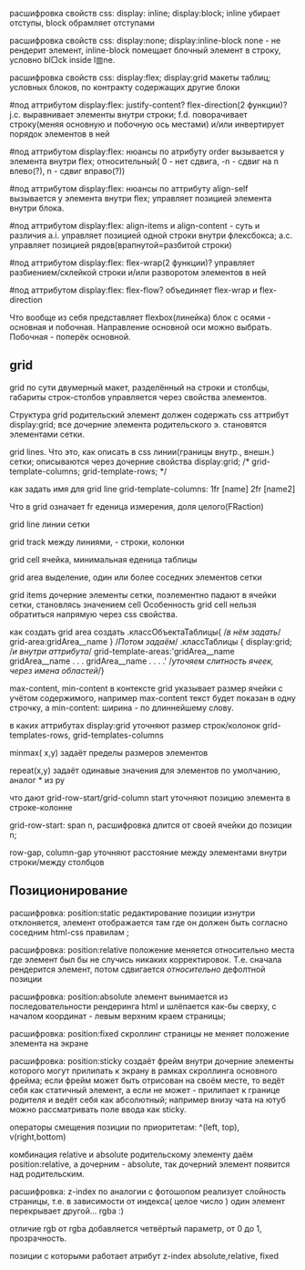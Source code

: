 
расшифровка свойств сss:
display: inline; display:block;	inline убирает отступы, block обрамляет отступами

расшифровка свойств сss:
display:none; display:inline-block 	none - не рендерит элемент, inline-block помещает блочный элемент в строку, условно bl▢ck inside l▥ne.

расшифровка свойств css:
display:flex; display:grid	макеты таблиц; условных блоков, по контракту содержащих другие блоки

#под аттрибутом display:flex:
justify-content? flex-direction(2 функции)?	j.c. выравнивает элементы внутри строки; f.d. поворачивает строку(меняя основную и побочную ось местами) и/или инвертирует порядок элементов в ней

#под аттрибутом display:flex:
нюансы по атрибуту order	вызывается у элемента внутри flex; относительный( 0 - нет сдвига, -n - сдвиг на n влево(?), n - сдвиг вправо(?))

#под аттрибутом display:flex:
нюансы по аттрибуту align-self	вызывается у элемента внутри flex; управляет позицией элемента внутри блока. 

#под аттрибутом display:flex:
align-items и align-content - суть и различия	a.i. управляет позицией одной строки внутри флексбокса; a.c. управляет позицией рядов(врапнутой=разбитой строки)

#под аттрибутом display:flex:
flex-wrap(2 функции)?	управляет разбиением/склейкой строки и/или разворотом элементов в ней

#под аттрибутом display:flex:
flex-flow?	объединяет flex-wrap и flex-direction

Что вообще из себя представляет flexbox(линейка)	блок с осями - основная и побочная. Направление основной оси можно выбрать. Побочная - поперёк основной.

## grid

grid по сути 	двумерный макет, разделённый на строки и столбцы, габариты строк-столбов управляется через свойства элементов.

Структура grid	родительский элемент должен содержать css аттрибут display:grid; все дочерние элемента родительского э. становятся элементами сетки.

grid lines. Что это, как описать в css	линии(границы внутр., внешн.) сетки; описываются через дочерние свойства display:grid; /* grid-template-columns; grid-template-rows; */

как задать имя для grid line	grid-template-columns: 1fr [name] 2fr [name2]

Что в grid означает fr	еденица измерения, доля целого(FRaction)

grid line	линии сетки

grid track	между линиями, - строки, колонки

grid cell	ячейка, минимальная еденица таблицы

grid area	выделение, один или более соседних элементов сетки

grid items	дочерние элементы сетки, поэлементно падают в ячейки сетки, становлясь значением cell
Особенность grid cell 	нельзя обратиться напрямую через css свойства.

как создать grid area 	создать .классОбъектаТаблицы{ /*в нём задать*/ grid-area:gridArea__name }
/*Потом задаём*/ .классТаблицы { display:grid; 
/*и внутри аттрибута*/ 
grid-template-areas:'gridArea__name gridArea__name . . .
gridArea__name . . . .' 
/*уточяем слитность ячеек, через имена областей*/}

max-content, min-content в контексте grid	указывает размер ячейки с учётом содержимого, например max-сontent текст будет показан в одну строчку, а min-content: ширина - по длиннейшему слову.

в каких аттрибутах display:grid  уточняют размер строк/колонок	grid-templates-rows, grid-templates-columns

minmax( x,y) 	задаёт пределы размеров элементов

repeat(x,y)	задаёт одинавые значения для элементов по умолчанию, аналог * из py

что дают grid-row-start/grid-column start	уточняют позицию элемента в строке-колонне

grid-row-start: span n, расшифровка	длится от своей ячейки до позиции n;

row-gap, column-gap	уточняют расстояние между элементами внутри строки/между столбцов

## Позиционирование


расшифровка:
position:static	редактирование позиции изнутри отклоняется, элемент отображается там где он должен быть согласно соседним html-сss правилам ;

расшифровка:
position:relative 	положение меняется относительно места где элемент был бы не случись никаких корректировок. Т.е. сначала рендерится элемент, потом сдвигается _относительно_ дефолтной позиции

расшифровка:
position:absolute	элемент вынимается из последовательности рендеринга html и шлёпается как-бы сверху, с началом координат - левым верхним краем страницы;

расшифровка:
position:fixed	скроллинг страницы не меняет положение элемента на экране

расшифровка:
position:sticky	создаёт фрейм внутри дочерние элементы которого могут прилипать к экрану в рамках скроллинга основного фрейма; если фрейм может быть отрисован на своём месте, то ведёт себя как статичный элемент, а если не может - прилипает к границе родителя и ведёт себя как абсолютный; например внизу чата на ютуб можно рассматривать поле ввода как sticky.

операторы смещения позиции по приоритетам: ^(left, top), v(right,bottom)

комбинация relative и absolute	родительскому элементу даём position:relative, а дочерним - absolute, так дочерний элемент появится над родительским.

расшифровка:
z-index	по аналогии с фотошопом реализует слойность страницы, т.е. в зависимости от индекса( целое число ) один элемент перекрывает другой... rgba :)

отличие rgb от rgba 	добавляется четвёртый параметр, от 0 до 1, прозрачность.


позиции с которыми работает атрибут z-index 	absolute,relative, fixed



